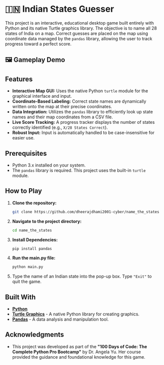# 🇮🇳 Indian States Guesser

This project is an interactive, educational desktop game built entirely with Python and its native Turtle graphics library. The objective is to name all 28 states of India on a map. Correct guesses are placed on the map using coordinate data managed by the `pandas` library, allowing the user to track progress toward a perfect score.

## 🖼️ Gameplay Demo


## Features

*   **Interactive Map GUI:** Uses the native Python `turtle` module for the graphical interface and input.
*   **Coordinate-Based Labeling:** Correct state names are dynamically written onto the map at their precise coordinates.
*   **Data Integration:** Utilizes the `pandas` library to efficiently look up state names and their map coordinates from a CSV file.
*   **Live Score Tracking:** A progress tracker displays the number of states correctly identified (e.g., `X/28 States Correct`).
*   **Robust Input:** Input is automatically handled to be case-insensitive for easier use.

## Prerequisites

*   Python 3.x installed on your system.
*   The `pandas` library is required. This project uses the built-in `turtle` module.

## How to Play

1.  **Clone the repository:**
    ```bash
    git clone https://github.com/dheerajdhami2001-cyber/name_the_states.git
    ```
2.  **Navigate to the project directory:**
    ```bash
    cd name_the_states
    ```
3.  **Install Dependencies:**
    ```bash
    pip install pandas
    ```
4.  **Run the main.py file:**
    ```bash
    python main.py
    ```
5.  Type the name of an Indian state into the pop-up box. Type `"Exit"` to quit the game.

## Built With

*   [**Python**](https://www.python.org/)
*   [**Turtle Graphics**](https://docs.python.org/3/library/turtle.html) - A native Python library for creating graphics.
*   [**Pandas**](https://pandas.pydata.org/) - A data analysis and manipulation tool.

## Acknowledgments

*   This project was developed as part of the **"100 Days of Code: The Complete Python Pro Bootcamp"** by Dr. Angela Yu. Her course provided the guidance and foundational knowledge for this game.
